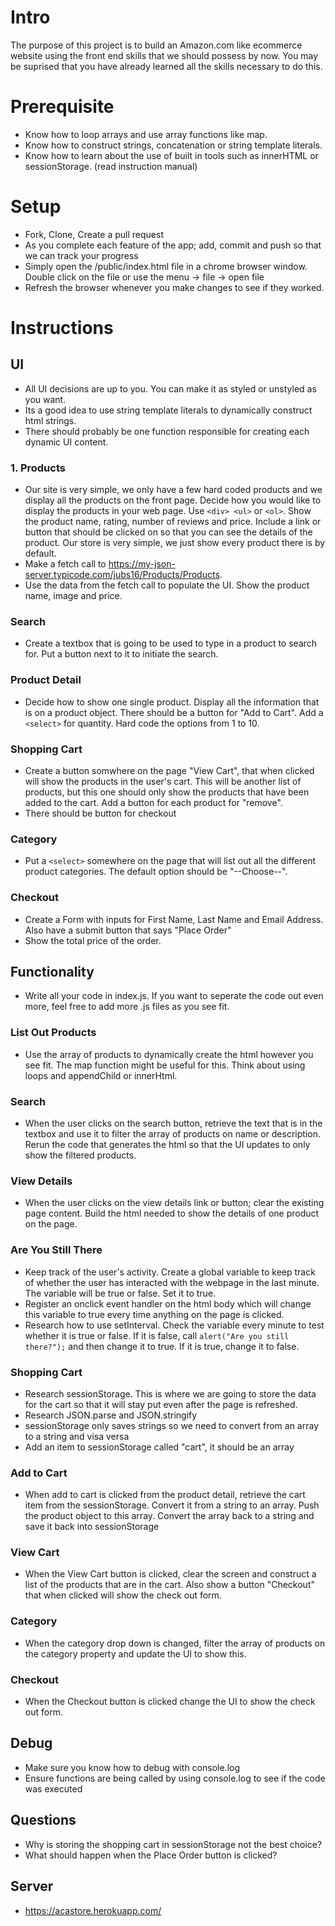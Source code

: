 # Intro
The purpose of this project is to build an Amazon.com like ecommerce website using the front end skills that we should possess by now. You may be suprised that you have already learned all the skills necessary to do this.
# Prerequisite
* Know how to loop arrays and use array functions like map.
* Know how to construct strings, concatenation or string template literals.
* Know how to learn about the use of built in tools such as innerHTML or sessionStorage. (read instruction manual)

# Setup
* Fork, Clone, Create a pull request
* As you complete each feature of the app; add, commit and push so that we can track your progress
* Simply open the /public/index.html file in a chrome browser window. Double click on the file or use the menu -> file -> open file
* Refresh the browser whenever you make changes to see if they worked.




# Instructions

## UI
* All UI decisions are up to you. You can make it as styled or unstyled as you want.
* Its a good idea to use string template literals to dynamically construct html strings.
* There should probably be one function responsible for creating each dynamic UI content.
### 1. Products
* Our site is very simple, we only have a few hard coded products and we display all the products on the front page. Decide how you would like to display the products in your web page. Use `<div> <ul>` or `<ol>`. Show the product name, rating, number of reviews and price. Include a link or button that should be clicked on so that you can see the details of the product. Our store is very simple, we just show every product there is by default.
* Make a fetch call to https://my-json-server.typicode.com/jubs16/Products/Products.
* Use the data from the fetch call to populate the UI. Show the product name, image and price. 
### Search
* Create a textbox that is going to be used to type in a product to search for. Put a button next to it to initiate the search.
### Product Detail
* Decide how to show one single product. Display all the information that is on a product object. There should be a button for "Add to Cart". Add a `<select>` for quantity. Hard code the options from 1 to 10.
### Shopping Cart
* Create a button somwhere on the page "View Cart", that when clicked will show the products in the user's cart. This will be another list of products, but this one should only show the products that have been added to the cart. Add a button for each product for "remove".
* There should be button for checkout
### Category
* Put a `<select>` somewhere on the page that will list out all the different product categories. The default option should be "--Choose--".
### Checkout
* Create a Form with inputs for First Name, Last Name and Email Address. Also have a submit button that says "Place Order"
* Show the total price of the order.

## Functionality
* Write all your code in index.js. If you want to seperate the code out even more, feel free to add more .js files as you see fit.

### List Out Products
* Use the array of products to dynamically create the html however you see fit. The map function might be useful for this. Think about using loops and appendChild or innerHtml. 
### Search
* When the user clicks on the search button, retrieve the text that is in the textbox and use it to filter the array of products on name or description. Rerun the code that generates the html so that the UI updates to only show the filtered products.
### View Details
* When the user clicks on the view details link or button; clear the existing page content. Build the html needed to show the details of one product on the page.
### Are You Still There
* Keep track of the user's activity. Create a global variable to keep track of whether the user has interacted with the webpage in the last minute. The variable will be true or false. Set it to true.
* Register an onclick event handler on the html body which will change this variable to true every time anything on the page is clicked.
* Research how to use setInterval. Check the variable every minute to test whether it is true or false. If it is false, call `alert("Are you still there?");` and then change it to true. If it is true, change it to false.
### Shopping Cart
* Research sessionStorage. This is where we are going to store the data for the cart so that it will stay put even after the page is refreshed.
* Research JSON.parse and JSON.stringify
* sessionStorage only saves strings so we need to convert from an array to a string and visa versa
* Add an item to sessionStorage called "cart", it should be an array
### Add to Cart
* When add to cart is clicked from the product detail, retrieve the cart item from the sessionStorage. Convert it from a string to an array. Push the product object to this array. Convert the array back to a string and save it back into sessionStorage
### View Cart
* When the View Cart button is clicked, clear the screen and construct a list of the products that are in the cart. Also show a button "Checkout" that when clicked will show the check out form.
### Category
* When the category drop down is changed, filter the array of products on the category property and update the UI to show this.
### Checkout
* When the Checkout button is clicked change the UI to show the check out form.

## Debug  
* Make sure you know how to debug with console.log
* Ensure functions are being called by using console.log to see if the code was executed

## Questions
* Why is storing the shopping cart in sessionStorage not the best choice?
* What should happen when the Place Order button is clicked?


## Server
* https://acastore.herokuapp.com/
